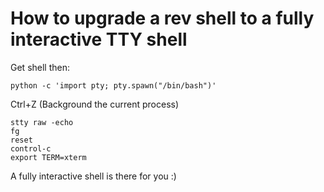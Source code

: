 # How to upgrade a rev shell to a fully interactive TTY shell

Get shell then:

```
python -c 'import pty; pty.spawn("/bin/bash")'  
```

Ctrl+Z (Background the current process)

```
stty raw -echo
fg
reset
control-c
export TERM=xterm
```

A fully interactive shell is there for you :)
